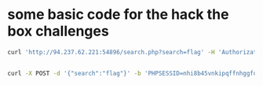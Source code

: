 # some basic code for the hack the box challenges

```bash
curl 'http://94.237.62.221:54896/search.php?search=flag' -H 'Authorization: Basic YWRtaW46YWRtaW4='~


curl -X POST -d '{"search":"flag"}' -b 'PHPSESSID=nhi8b45vnkipqffnhggfo8e0ea' 'http://94.237.62.221:52695/search.php'  -H 'Content-Type: application/json'

```